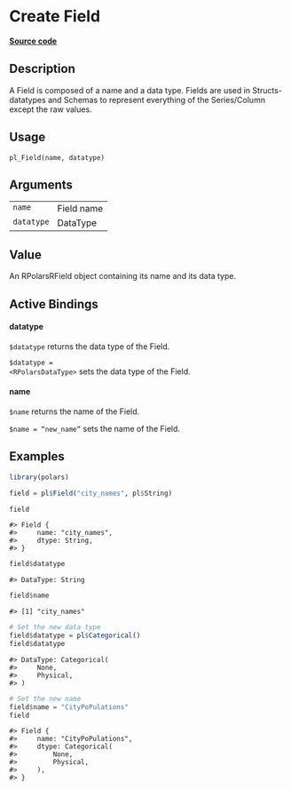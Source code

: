

# Create Field

[**Source code**](https://github.com/pola-rs/r-polars/tree/8dac37e8bf89bcd080a13d0ed20dd1dc2bee615f/R/Field.R#L42)

## Description

A Field is composed of a name and a data type. Fields are used in
Structs-datatypes and Schemas to represent everything of the
Series/Column except the raw values.

## Usage

<pre><code class='language-R'>pl_Field(name, datatype)
</code></pre>

## Arguments

<table>
<tr>
<td style="white-space: nowrap; font-family: monospace; vertical-align: top">
<code id="name">name</code>
</td>
<td>
Field name
</td>
</tr>
<tr>
<td style="white-space: nowrap; font-family: monospace; vertical-align: top">
<code id="datatype">datatype</code>
</td>
<td>
DataType
</td>
</tr>
</table>

## Value

An RPolarsRField object containing its name and its data type.

## Active Bindings

<h4>
datatype
</h4>

<code style="white-space: pre;">$datatype</code> returns the data type
of the Field.

<code style="white-space: pre;">$datatype = \<RPolarsDataType\></code>
sets the data type of the Field.

<h4>
name
</h4>

<code style="white-space: pre;">$name</code> returns the name of the
Field.

<code style="white-space: pre;">$name = “new_name”</code> sets the name
of the Field.

## Examples

``` r
library(polars)

field = pl$Field("city_names", pl$String)

field
```

    #> Field {
    #>     name: "city_names",
    #>     dtype: String,
    #> }

``` r
field$datatype
```

    #> DataType: String

``` r
field$name
```

    #> [1] "city_names"

``` r
# Set the new data type
field$datatype = pl$Categorical()
field$datatype
```

    #> DataType: Categorical(
    #>     None,
    #>     Physical,
    #> )

``` r
# Set the new name
field$name = "CityPoPulations"
field
```

    #> Field {
    #>     name: "CityPoPulations",
    #>     dtype: Categorical(
    #>         None,
    #>         Physical,
    #>     ),
    #> }
